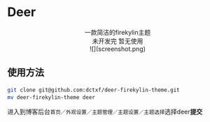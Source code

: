 # Deer

<center>一款简洁的firekylin主题</center>

<center>未开发完 暂无使用</center>

<center>![](screenshot.png)</center>

## 使用方法

```bash
git clone git@github.com:dctxf/deer-firekylin-theme.git
mv deer-firekylin-theme deer
```

进入到博客后台`首页／外观设置／主题管理／主题设置／主题选择`选择deer**提交**

